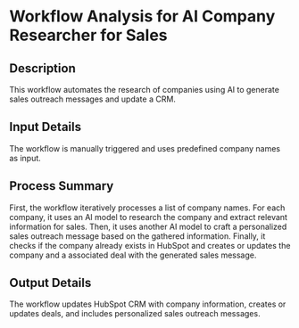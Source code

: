 # Workflow Analysis for AI Company Researcher for Sales

## Description
This workflow automates the research of companies using AI to generate sales outreach messages and update a CRM.

## Input Details
The workflow is manually triggered and uses predefined company names as input.

## Process Summary
First, the workflow iteratively processes a list of company names. For each company, it uses an AI model to research the company and extract relevant information for sales. Then, it uses another AI model to craft a personalized sales outreach message based on the gathered information. Finally, it checks if the company already exists in HubSpot and creates or updates the company and a associated deal with the generated sales message.

## Output Details
The workflow updates HubSpot CRM with company information, creates or updates deals, and includes personalized sales outreach messages.
